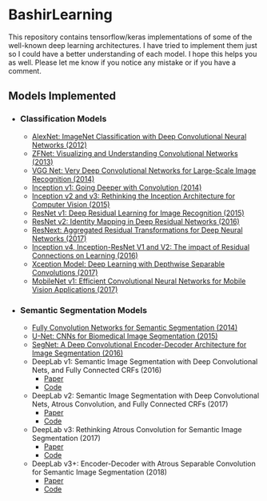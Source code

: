 # BashirLearning
This repository contains tensorflow/keras implementations of some of the well-known deep learning architectures. I 
have tried to implement them just so I could have a better understanding of each model. I hope this helps you as well. Please let me know if you notice any mistake or if you have a comment.

## Models Implemented
- ### Classification Models
    - [AlexNet: ImageNet Classification with Deep Convolutional Neural Networks (2012)](https://papers.nips.cc/paper/4824-imagenet-classification-with-deep-convolutional-neural-networks.pdf)
    - [ZFNet: Visualizing and Understanding Convolutional Networks (2013)](https://arxiv.org/abs/1311.2901)
    - [VGG Net: Very Deep Convolutional Networks for Large-Scale Image Recognition (2014)](https://arxiv.org/pdf/1409.1556.pdf)
    - [Inception v1: Going Deeper with Convolution (2014)](https://arxiv.org/abs/1409.4842)
    - [Inception v2 and v3: Rethinking the Inception Architecture for Computer Vision (2015)](https://arxiv.org/pdf/1512.00567v3.pdf)
    - [ResNet v1: Deep Residual Learning for Image Recognition (2015)](https://arxiv.org/pdf/1512.03385v1.pdf)
    - [ResNet v2: Identity Mapping in Deep Residual Networks (2016)](https://arxiv.org/pdf/1603.05027.pdf)
    - [ResNext: Aggregated Residual Transformations for Deep Neural Networks (2017)](https://arxiv.org/pdf/1611.05431.pdf)
    - [Inception v4, Inception-ResNet V1 and V2: The impact of Residual 
    Connections on Learning (2016)](https://arxiv.org/pdf/1602.07261.pdf)
    - [Xception Model: Deep Learning with Depthwise Separable Convolutions (2017)](https://arxiv.org/pdf/1610.02357.pdf)
    - [MobileNet v1: Efficient Convolutional Neural Networks for Mobile Vision
    Applications (2017)](https://arxiv.org/pdf/1704.04861.pdf)
- ### Semantic Segmentation Models
    - [Fully Convolution Networks for Semantic Segmentation (2014)](https://people.eecs.berkeley.edu/~jonlong/long_shelhamer_fcn.pdf)
    - [U-Net: CNNs for Biomedical Image Segmentation (2015) ](https://arxiv.org/pdf/1505.04597.pdf)
    - [SegNet: A Deep Convolutional Encoder-Decoder Architecture for Image 
    Segmentation (2016)](https://arxiv.org/pdf/1511.00561.pdf)
    - DeepLab v1: Semantic Image Segmentation with Deep Convolutional Nets, 
    and Fully Connected CRFs (2016)
        - [Paper](https://arxiv.org/pdf/1412.7062.pdf)
        - [Code](https://github.com/Bashirkazimi/BashirLearning/blob/master/src/deeplab_v1.py)
    - DeepLab v2: Semantic Image Segmentation with Deep Convolutional Nets, 
    Atrous Convolution, and Fully Connected CRFs (2017)
        - [Paper](https://arxiv.org/pdf/1606.00915.pdf)
        - [Code](https://github.com/Bashirkazimi/BashirLearning/blob/master/src/deeplab_v2.py)
    - DeepLab v3: Rethinking Atrous Convolution for Semantic Image 
    Segmentation (2017)
        - [Paper](https://arxiv.org/pdf/1706.05587.pdf) 
        - [Code](https://github.com/Bashirkazimi/BashirLearning/blob/master/src/deeplab_v3.py)
    - DeepLab v3+: Encoder-Decoder with Atrous Separable Convolution for 
    Semantic Image Segmentation (2018) 
        - [Paper](https://arxiv.org/pdf/1802.02611.pdf) 
        - [Code](https://github.com/Bashirkazimi/BashirLearning/blob/master/src/deeplab_v3plus.py)